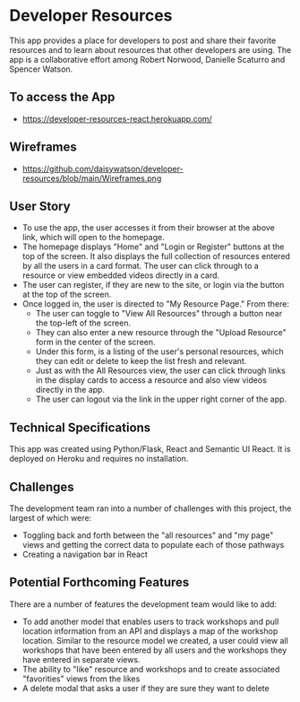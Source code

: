 # Developer Resources
This app provides a place for developers to post and share their favorite resources and to learn about resources that other developers are using. The app is a collaborative effort among Robert Norwood, Danielle Scaturro and Spencer Watson. 

## To access the App
  * https://developer-resources-react.herokuapp.com/
  
## Wireframes
  * https://github.com/daisywatson/developer-resources/blob/main/Wireframes.png
  
## User Story
 * To use the app, the user accesses it from their browser at the above link, which will open to the homepage.
 * The homepage displays "Home" and "Login or Register" buttons at the top of the screen. It also displays the full collection of resources entered by all the users in a card format. The user can click through to a resource or view embedded videos directly in a card.
 * The user can register, if they are new to the site, or login via the button at the top of the screen.
 * Once logged in, the user is directed to "My Resource Page." From there: 
    * The user can toggle to "View All Resources" through a button near the top-left of the screen. 
    * They can also enter a new resource through the "Upload Resource" form in the center of the screen.
    * Under this form, is a listing of the user's personal resources, which they can edit or delete to keep the list fresh and relevant.
    * Just as with the All Resources view, the user can click through links in the display cards to access a resource and also view videos directly in the app.
    * The user can logout via the link in the upper right corner of the app.
    
 ## Technical Specifications
 This app was created using Python/Flask, React and Semantic UI React. It is deployed on Heroku and requires no installation. 
 
## Challenges
The development team ran into a number of challenges with this project, the largest of which were:
  * Toggling back and forth between the "all resources" and "my page" views and getting the correct data to populate each of those pathways
  * Creating a navigation bar in React
 
## Potential Forthcoming Features
There are a number of features the development team would like to add:
 * To add another model that enables users to track workshops and pull location information from an API and displays a map of the workshop location. Similar to the resource model we created, a user could view all workshops that have been entered by all users and the workshops they have entered in separate views. 
 * The ability to "like" resource and workshops and to create associated "favorities" views from the likes
 * A delete modal that asks a user if they are sure they want to delete
